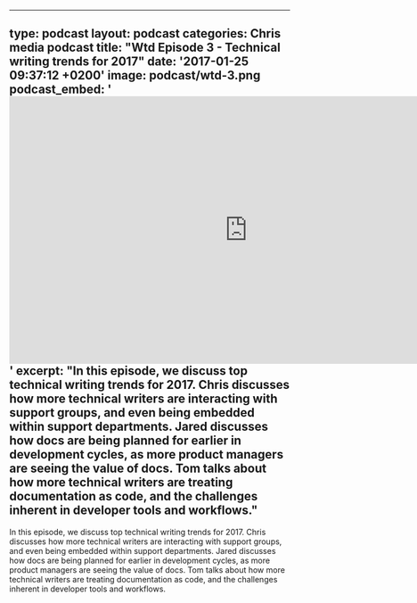   - --
type: podcast
layout: podcast
categories: Chris media podcast
title: "Wtd Episode 3 - Technical writing trends for 2017"
date: '2017-01-25 09:37:12 +0200'
image: podcast/wtd-3.png
podcast_embed: '<iframe width="853" height="480" src="https://www.youtube.com/embed/aiZTc6dffng" frameborder="0" allowfullscreen></iframe>'
excerpt: "In this episode, we discuss top technical writing trends for 2017. Chris discusses how more technical writers are interacting with support groups, and even being embedded within support departments. Jared discusses how docs are being planned for earlier in development cycles, as more product managers are seeing the value of docs. Tom talks about how more technical writers are treating documentation as code, and the challenges inherent in developer tools and workflows."
---

In this episode, we discuss top technical writing trends for 2017. Chris discusses how more technical writers are interacting with support groups, and even being embedded within support departments. Jared discusses how docs are being planned for earlier in development cycles, as more product managers are seeing the value of docs. Tom talks about how more technical writers are treating documentation as code, and the challenges inherent in developer tools and workflows.
